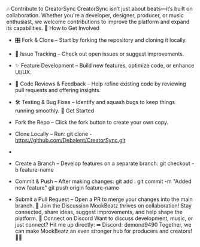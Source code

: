 🎶 Contribute to CreatorSync
CreatorSync isn’t just about beats—it’s built on collaboration. Whether you're a developer, designer, producer, or music enthusiast, we welcome contributions to improve the platform and expand its capabilities.
🚀 How to Get Involved
- 🎛️ Fork & Clone – Start by forking the repository and cloning it locally.
- 🐛 Issue Tracking – Check out open issues or suggest improvements.
- ✨ Feature Development – Build new features, optimize code, or enhance UI/UX.
- 🔎 Code Reviews & Feedback – Help refine existing code by reviewing pull requests and offering insights.
- 🛠️ Testing & Bug Fixes – Identify and squash bugs to keep things running smoothly.
🔧 Get Started
- Fork the Repo – Click the fork button to create your own copy.
- Clone Locally – Run:
git clone -  https://github.com/Debalent/CreatorSync.git
- 

- Create a Branch – Develop features on a separate branch:
git checkout -b feature-name
- Commit & Push – After making changes:
git add .
git commit -m "Added new feature"
git push origin feature-name
- Submit a Pull Request – Open a PR to merge your changes into the main branch.
💬 Join the Discussion
MookBeatz thrives on collaboration! Stay connected, share ideas, suggest improvements, and help shape the platform.
🔗 Connect on Discord
Want to discuss development, music, or just connect? Hit me up directly:
➡ Discord: demond9490
Together, we can make MookBeatz an even stronger hub for producers and creators! 🚀🎶


